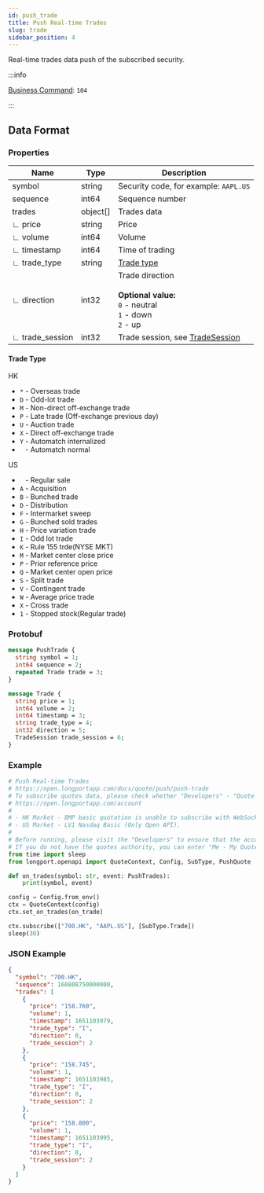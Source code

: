 ```yaml
---
id: push_trade
title: Push Real-time Trades
slug: trade
sidebar_position: 4
---
```


Real-time trades data push of the subscribed security.

:::info

[Business Command](../../socket/protocol/push): `104`

:::

## Data Format

### Properties

| Name            | Type     | Description                                                                                      |
|-----------------|----------|--------------------------------------------------------------------------------------------------|
| symbol          | string   | Security code, for example: `AAPL.US`                                                            |
| sequence        | int64    | Sequence number                                                                                  |
| trades          | object[] | Trades data                                                                                      |
| ∟ price         | string   | Price                                                                                            |
| ∟ volume        | int64    | Volume                                                                                           |
| ∟ timestamp     | int64    | Time of trading                                                                                  |
| ∟ trade_type    | string   | [Trade type](#trade-type)                                                                        |
| ∟ direction     | int32    | Trade direction <br /><br />**Optional value:**<br />`0` - neutral<br />`1` - down<br />`2` - up |
| ∟ trade_session | int32    | Trade session, see [TradeSession](../objects#tradesession---trading-session)                     |

#### Trade Type

HK

- `*` - Overseas trade
- `D` - Odd-lot trade
- `M` - Non-direct off-exchange trade
- `P` - Late trade (Off-exchange previous day)
- `U` - Auction trade
- `X` - Direct off-exchange trade
- `Y` - Automatch internalized
- ` ` - Automatch normal

US

- ` ` - Regular sale
- `A` - Acquisition
- `B` - Bunched trade
- `D` - Distribution
- `F` - Intermarket sweep
- `G` - Bunched sold trades
- `H` - Price variation trade
- `I` - Odd lot trade
- `K` - Rule 155 trde(NYSE MKT)
- `M` - Market center close price
- `P` - Prior reference price
- `Q` - Market center open price
- `S` - Split trade
- `V` - Contingent trade
- `W` - Average price trade
- `X` - Cross trade
- `1` - Stopped stock(Regular trade)

### Protobuf

```protobuf
message PushTrade {
  string symbol = 1;
  int64 sequence = 2;
  repeated Trade trade = 3;
}

message Trade {
  string price = 1;
  int64 volume = 2;
  int64 timestamp = 3;
  string trade_type = 4;
  int32 direction = 5;
  TradeSession trade_session = 6;
}
```

### Example

```python
# Push Real-time Trades
# https://open.longportapp.com/docs/quote/push/push-trade
# To subscribe quotes data, please check whether "Developers" - "Quote authority" is correct.
# https://open.longportapp.com/account
#
# - HK Market - BMP basic quotation is unable to subscribe with WebSocket as it has no real-time quote push.
# - US Market - LV1 Nasdaq Basic (Only Open API).
#
# Before running, please visit the "Developers" to ensure that the account has the correct quotes authority.
# If you do not have the quotes authority, you can enter "Me - My Quotes - Store" to purchase the authority through the "LongPort" mobile app.
from time import sleep
from longport.openapi import QuoteContext, Config, SubType, PushQuote

def on_trades(symbol: str, event: PushTrades):
    print(symbol, event)

config = Config.from_env()
ctx = QuoteContext(config)
ctx.set_on_trades(on_trade)

ctx.subscribe(["700.HK", "AAPL.US"], [SubType.Trade])
sleep(30)
```

### JSON Example

```json
{
  "symbol": "700.HK",
  "sequence": 160808750000000,
  "trades": [
    {
      "price": "158.760",
      "volume": 1,
      "timestamp": 1651103979,
      "trade_type": "I",
      "direction": 0,
      "trade_session": 2
    },
    {
      "price": "158.745",
      "volume": 1,
      "timestamp": 1651103985,
      "trade_type": "I",
      "direction": 0,
      "trade_session": 2
    },
    {
      "price": "158.800",
      "volume": 1,
      "timestamp": 1651103995,
      "trade_type": "I",
      "direction": 0,
      "trade_session": 2
    }
  ]
}
```
